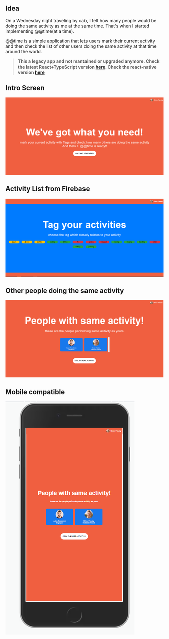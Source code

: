 <h2>Idea</h2>
On a Wednesday night traveling by cab, I felt how many people would be doing the same activity as me at the same time. That's when I started implementing @@time(at a time). 

@@time is a simple application that lets users mark their current activity and then check the list of
other users doing the same activity at that time around the world.

> **This a legacy app and not mantained or upgraded anymore. Check the latest React+TypeScript version <a target="_blank" href="https://github.com/pdhruv93/atatime-web-react">here</a>. Check the react-native version <a target="_blank" href="https://github.com/pdhruv93/atatime-react-native-final">here</a>**


<h2>Intro Screen</h2>
<img src="screenshots/1.PNG">

<h2>Activity List from Firebase</h2>
<img src="screenshots/2.PNG">

<h2>Other people doing the same activity</h2>
<img src="screenshots/3.PNG">

<h2>Mobile compatible</h2>
<img src="screenshots/4.PNG">

